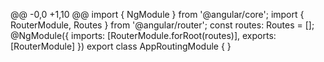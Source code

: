 @@ -0,0 +1,10 @@
import { NgModule } from '@angular/core';
import { RouterModule, Routes } from '@angular/router';
const routes: Routes = [];
@NgModule({
  imports: [RouterModule.forRoot(routes)],
  exports: [RouterModule]
})
export class AppRoutingModule { }

